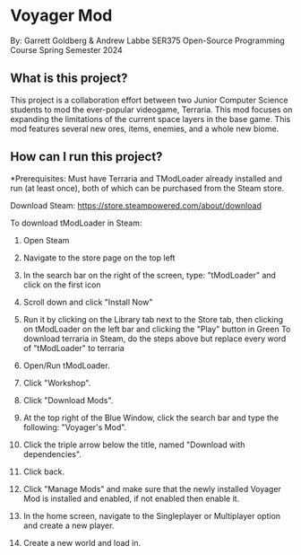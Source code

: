 # Voyager Mod

By: Garrett Goldberg & Andrew Labbe
SER375 Open-Source Programming Course
Spring Semester 2024

## What is this project?
This project is a collaboration effort between two Junior Computer Science students to mod the ever-popular videogame, Terraria. This mod focuses on expanding the limitations of the current space layers in the base game. This mod features several new ores, items, enemies, and a whole new biome. 

## How can I run this project?
*Prerequisites: Must have Terraria and TModLoader already installed and run (at least once), both of which can be purchased from the Steam store.

Download Steam: https://store.steampowered.com/about/download

To download tModLoader in Steam: 
1. Open Steam
2. Navigate to the store page on the top left
3. In the search bar on the right of the screen, type: "tModLoader" and click on the first icon
4. Scroll down and click "Install Now"
5. Run it by clicking on the Library tab next to the Store tab, then clicking on tModLoader on the left bar and clicking the "Play" button in Green
To download terraria in Steam, do the steps above but replace every word of "tModLoader" to terraria

1. Open/Run tModLoader.
2. Click "Workshop".
3. Click "Download Mods".
4. At the top right of the Blue Window, click the search bar and type the following: "Voyager's Mod".
5. Click the triple arrow below the title, named "Download with dependencies".
6. Click back.
7. Click "Manage Mods" and make sure that the newly installed Voyager Mod is installed and enabled, if not enabled then enable it.
8. In the home screen, navigate to the Singleplayer or Multiplayer option and create a new player.
9. Create a new world and load in.
